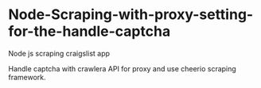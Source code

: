 # Node-Scraping-with-proxy-setting-for-the-handle-captcha

Node js scraping craigslist app

Handle captcha with crawlera API for proxy and use cheerio scraping framework.



